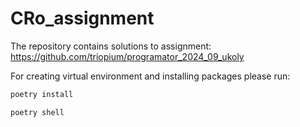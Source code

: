 # CRo_assignment
The repository contains solutions to assignment: https://github.com/triopium/programator_2024_09_ukoly

For creating virtual environment and installing packages please run:
```sh
poetry install
``` 
```sh
poetry shell
``` 